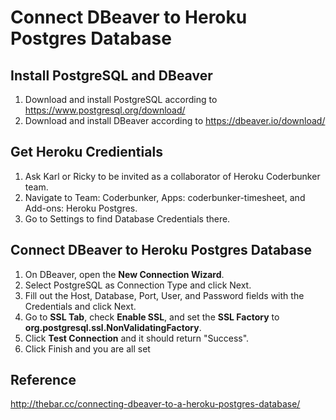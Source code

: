 # Connect DBeaver to Heroku Postgres Database

## Install PostgreSQL and DBeaver

1. Download and install PostgreSQL according to https://www.postgresql.org/download/
2. Download and install DBeaver according to https://dbeaver.io/download/

## Get Heroku Credientials

1. Ask Karl or Ricky to be invited as a collaborator of Heroku Coderbunker team.
2. Navigate to Team: Coderbunker, Apps: coderbunker-timesheet, and Add-ons: Heroku Postgres.
3. Go to Settings to find Database Credentials there.

## Connect DBeaver to Heroku Postgres Database

1. On DBeaver, open the <b>New Connection Wizard</b>.
2. Select PostgreSQL as Connection Type and click Next.
3. Fill out the Host, Database, Port, User, and Password fields with the Credentials and click Next.
4. Go to <b>SSL Tab</b>, check <b>Enable SSL</b>, and set the <b>SSL Factory</b> to <b>org.postgresql.ssl.NonValidatingFactory</b>.
5. Click <b>Test Connection</b> and it should return "Success".
6. Click Finish and you are all set

## Reference

http://thebar.cc/connecting-dbeaver-to-a-heroku-postgres-database/
